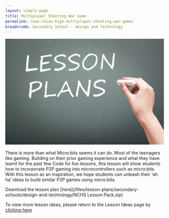 ```yaml
---
layout: simple-page
title: Multiplayer Shooting War Game
permalink: /nan-chiau-high-multiplayer-shooting-war-game/
breadcrumb: Secondary School - design and technology
---
```


![anything](/images/in-schools/digital-maker/lesson-plans/generic-lesson-plan.jpg)

There is more than what Micro:bits seems it can do. Most of the teenagers like gaming. Building on their prior gaming experience and what they have learnt for the past few Code for fun lessons, this lesson will show students how to incorporate P2P gaming into microcontrollers such as micro:bits. With this lesson as an inspiration, we hope students can unleash their ‘ah ha’ ideas to build similar P2P games using micro:bits.

Download the lesson plan [here](/files/lesson-plans/secondary-schools/design-and-technology/NCHS Lesson Pack.zip)

To view more lesson ideas, please return to the Lesson Ideas page by [clicking here](/in-schools/digital-maker/lesson-ideas-secondary/)
